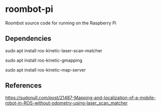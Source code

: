 # roombot-pi
Roombot source code for running on the Raspberry Pi

## Dependencies
sudo apt install ros-kinetic-laser-scan-matcher

sudo apt install ros-kinetic-gmapping

sudo apt install ros-kinetic-map-server

## References
https://sudonull.com/post/21487-Mapping-and-localization-of-a-mobile-robot-in-ROS-without-odometry-using-laser_scan_matcher
